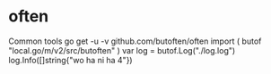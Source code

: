# often
Common tools
go get -u -v github.com/butoften/often
import (
	butof "local.go/m/v2/src/butoften"
)
var log = butof.Log("./log.log")
log.Info([]string{"wo ha ni ha 4"})
